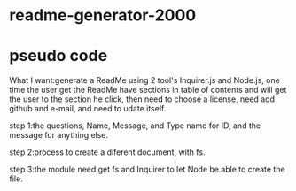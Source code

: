 # readme-generator-2000

# pseudo code
What I want:generate a ReadMe using 2 tool's Inquirer.js and Node.js, one time the user get the ReadMe have sections in table of contents and will get the user to the section he click,
then need to choose a license, need add github and e-mail, 
and need to udate itself.

step 1:the questions, Name, Message, and Type 
name for ID, and the message for anything else.

step 2:process to create a diferent document, with fs.

step 3:the module need get fs and Inquirer to let Node be able to create the file.







